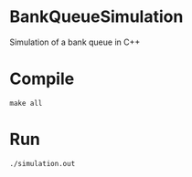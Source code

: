 # BankQueueSimulation
Simulation of a bank queue in C++

# Compile
```make all```

# Run
```./simulation.out```

